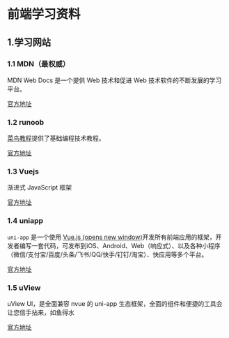 # 前端学习资料

## 1.学习网站

### 1.1 MDN（最权威）

MDN Web Docs 是一个提供 Web 技术和促进 Web 技术软件的不断发展的学习平台。

[官方地址](https://developer.mozilla.org/zh-CN/)

### 1.2 runoob

[菜鸟教程](https://www.runoob.com/)提供了基础编程技术教程。

[官方地址](https://www.runoob.com/)

### 1.3 Vuejs

渐进式 JavaScript 框架

[官方地址](https://cn.vuejs.org/)

### 1.4 uniapp

`uni-app` 是一个使用 [Vue.js (opens new window)](https://vuejs.org/)开发所有前端应用的框架，开发者编写一套代码，可发布到iOS、Android、Web（响应式）、以及各种小程序（微信/支付宝/百度/头条/飞书/QQ/快手/钉钉/淘宝）、快应用等多个平台。

[官方地址](https://uniapp.dcloud.io/)

### 1.5 uView

uView UI，是全面兼容 nvue 的 uni-app 生态框架，全面的组件和便捷的工具会让您信手拈来，如鱼得水

[官方地址](https://www.uviewui.com/)
